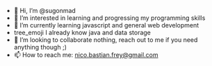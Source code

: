 - 👋 Hi, I’m @sugonmad
- 👀 I’m interested in learning and progressing my programming skills
- 🌱 I’m currently learning javascript and general web development
- tree_emoji I already know java and data storage
- 💞️ I’m looking to collaborate nothing, reach out to me if you need anything though ;)
- 📫 How to reach me: nico.bastian.frey@gmail.com

<!---
sugonmad/sugonmad is a ✨ special ✨ repository because its `README.md` (this file) appears on your GitHub profile.
You can click the Preview link to take a look at your changes.
--->

